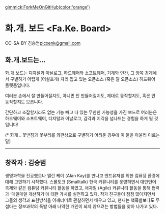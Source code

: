 [gimmick:ForkMeOnGitHub(color:'orange')](http://www.github.com/picxenk/FaKeBoard)

# 화.개. 보드 <Fa.Ke. Board> #
CC-SA-BY 김승범<picxenk@gmail.com>

## 화.개.보드는...
화.개.보드는 디지털과 아날로그, 하드웨어와 소프트웨어, 기계와 인간, 
그 양쪽 경계에서 구별하기 어렵게 (어설프게) 자리 잡고 있는 
오픈소스 (혹은 덜 오픈소스) 하드웨어 플랫폼입니다.

여러분 손에서 잘 만들어질지도, 아니면 안 만들어질지도, 
제대로 동작할지도, 혹은 안 동작할지도 모릅니다. 

간단하고 조잡할지라도 없는 기능 빼고 다 있는 무한한 가능성을 가진 
보드로 여러분은 하드웨어와 소프트웨어, 디지털과 아날로그, 감각과 지각을 
넘나드는 경험을 하게 될 것입니다!  

(* 화개 _ 꽃받침과 꽃부리를 외관상으로 구별하기 어려운 경우에 이 둘을 아울러 이르는 말)


----
## 창작자 : 김승범

생명과학을 전공했으나 앨런 케이 (Alan Kay)를 만나고 
엔드유저를 위한 컴퓨팅 환경에 대해 고민하기 시작했다. 
스몰토크 (Smalltalk) 한국 커뮤니티를 운영하면서 
대안언어축제와 같은 컴퓨팅 커뮤니티 활동을 하였고, 
애자일 (Agile) 커뮤니티 활동을 통해 협력과 
‘매일매일 개선하기’에 대한 가치를 실천하고 있다. 
작가 친구들이 점점 많아지면서 그들의 생각과 표현방식을 
어깨너머로 관찰하면서 배우고 있고, 
현재는 핵폭발보다도 무섭다는 정보과학의 폭발 아래 
나약한 개인이 되지 않으려는 방법들을 찾아 나가고 있다.
